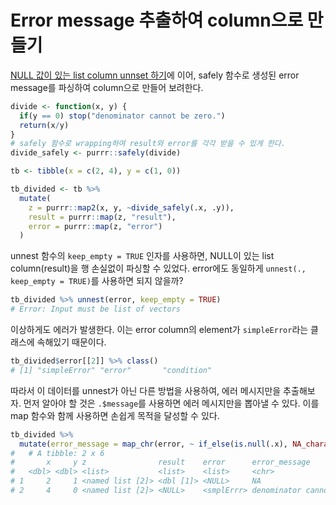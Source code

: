 # Error message 추출하여 column으로 만들기

[NULL 값이 있는 list column unnset 하기](https://github.com/shk5660/TIL/blob/main/R/unnest_keeping_null.md)에 이어, safely 함수로 생성된 error message를 파싱하여 column으로 만들어 보려한다.

```r
divide <- function(x, y) {
  if(y == 0) stop("denominator cannot be zero.")
  return(x/y)
}
# safely 함수로 wrapping하여 result와 error를 각각 받을 수 있게 한다.
divide_safely <- purrr::safely(divide)

tb <- tibble(x = c(2, 4), y = c(1, 0))

tb_divided <- tb %>%
  mutate(
    z = purrr::map2(x, y, ~divide_safely(.x, .y)),
    result = purrr::map(z, "result"),
    error = purrr::map(z, "error")
  )
```

unnest 함수의 `keep_empty = TRUE` 인자를 사용하면, NULL이 있는 list column(result)을 행 손실없이 파싱할 수 있었다. error에도 동일하게 `unnest(., keep_empty = TRUE)`를 사용하면 되지 않을까?

```r
tb_divided %>% unnest(error, keep_empty = TRUE)
# Error: Input must be list of vectors
```

이상하게도 에러가 발생한다. 이는 error column의 element가 `simpleError`라는 클래스에 속해있기 때문이다.

```r
tb_divided$error[[2]] %>% class()
# [1] "simpleError" "error"       "condition"  
```

따라서 이 데이터를 unnest가 아닌 다른 방법을 사용하여, 에러 메시지만을 추출해보자.
먼저 알아야 할 것은 `.$message`를 사용하면 에러 메시지만을 뽑아낼 수 있다. 이를 map 함수와 함께 사용하면 손쉽게 목적을 달성할 수 있다.

```r
tb_divided %>%
  mutate(error_message = map_chr(error, ~ if_else(is.null(.x), NA_character_, .x$message)))
#   # A tibble: 2 x 6
#       x     y z                result    error      error_message              
#   <dbl> <dbl> <list>           <list>    <list>     <chr>                      
# 1     2     1 <named list [2]> <dbl [1]> <NULL>     NA                         
# 2     4     0 <named list [2]> <NULL>    <smplErrr> denominator cannot be zero.
```